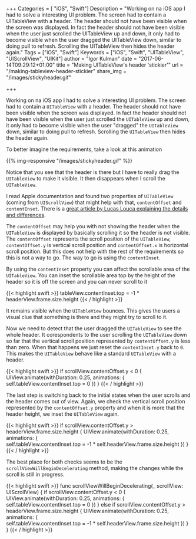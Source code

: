 +++
Categories = [ "iOS", "Swift"]
Description = "Working on na iOS app I had to solve a interesting UI problem. The screen had to contain a UITableView with a header. The header should not have been visible when the screen was displayed. In fact the header should not have been visible when the user just scrolled the UITableView up and down, it only had to become visible when the user dragged the UITableView down, similar to doing pull to refresh. Scrolling the UITableView then hides the header again."
Tags = ["iOS", "Swift"]
Keywords = ["iOS", "Swift", "UITableView", "UIScrollView", "UIKit"]
author = "Igor Kulman"
date = "2017-06-14T09:29:12+01:00"
title = "Making UITableView's header 'stickier'"
url = "/making-tableview-header-stickier"
share_img = "/images/stickyheader.gif"

+++

Working on na iOS app I had to solve a interesting UI problem. The screen had to contain a `UITableView` with a header. The header should not have been visible when the screen was displayed. In fact the header should not have been visible when the user just scrolled the `UITableView` up and down, it only had to become visible when the user "dragged" the `UITableView` down, similar to doing pull to refresh. Scrolling the `UITableView` then hides the header again. 

To better imagine the requirements, take a look at this animation

{{% img-responsive "/images/stickyheader.gif" %}}

Notice that you see that the header is there but I have to really drag the `UITableView` to make it visible. It then disappears when I scroll the `UITableView`. 

<!--more-->

I read Apple documentation and found two properties of `UITableView` (coming from `UIScrollView`) that might help with that, `contentOffset` and `contentInset`. There is a [great article by Lucas Louca explaining the details and differences](https://lucaslouca.com/understanding-the-contentoffset-and-contentinset-properties-of-the-uiscrollview-class/). 

The `contentOffset` may help you with not showing the header when the `UITableView` is displayed by basically scrolling it so the header is not visible. The `contentOffset` represents the scroll position of the  `UITableView`, `contentOffset.y` is vertical scroll position and `contentOffset.x` is horizontal scroll position. But this does not help with the rest of the requirements so this is not a way to go. The way to go is using the `contentInset`. 

By using the `contentInset` property you can affect the scrollable area of the `UITableView`. You can inset the scrollable area top by the height of the header so it is off the screen and you can never scroll to it

{{< highlight swift >}}
tableView.contentInset.top = -1 * headerView.frame.size.height
{{< / highlight >}}

It remains visible when the `UITableView` bounces. This gives the users a visual clue that something is there and they might try to scroll to it. 

Now we need to detect that the user dragged the `UITableView` to see the whole header. It corespondents to the user scrolling the `UITableView` down so far that the vertical scroll position represented by `contentOffset.y` is less than zero. When that happens we just reset the `contentInset.y` back to `0`. This makes the `UITableView` behave like a standard `UITableView` with a header. 

{{< highlight swift >}}
if scrollView.contentOffset.y < 0 {
    UIView.animate(withDuration: 0.25, animations: {
        self.tableView.contentInset.top = 0
    })
}
{{< / highlight >}}

The last step is switching back to the initial states when the user scrolls and the header comes out of view. Again, we check the vertical scroll position represented by the `contentOffset.y` property and when it is more that the header height, we inset the `UITableView` again. 

{{< highlight swift >}}
if scrollView.contentOffset.y > headerView.frame.size.height {
   UIView.animate(withDuration: 0.25, animations: {             
      self.tableView.contentInset.top = -1 * self.headerView.frame.size.height
   })
}
{{< / highlight >}}

The best place for both checks seems to be the `scrollViewWillBeginDecelerating` method, making the changes while the scroll is still in progress.

{{< highlight swift >}}
func scrollViewWillBeginDecelerating(_ scrollView: UIScrollView) {
  if scrollView.contentOffset.y < 0 {
    UIView.animate(withDuration: 0.25, animations: {
      self.tableView.contentInset.top = 0
    })
  } else if scrollView.contentOffset.y > headerView.frame.size.height {
    UIView.animate(withDuration: 0.25, animations: {    
      self.tableView.contentInset.top = -1 * self.headerView.frame.size.height
    })
  }
}
{{< / highlight >}}
